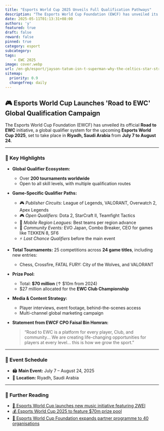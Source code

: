 ```yaml
---
title: "Esports World Cup 2025 Unveils Full Qualification Pathways"
description: "The Esports World Cup Foundation (EWCF) has unveiled its official Road to EWC initiative, a global qualifier system for the upcoming Esports World Cup 2025, set to take place in Riyadh, Saudi Arabia from July 7 to August 24."
date: 2025-05-11T01:13:31+08:00
authors: 'y'
featured: true
draft: false
reward: false
pinned: true
category: esport
subcategory: 
tags:
    - EWC 2025
image: cover.webp
url: /en-gb/esport/jayson-tatum-isn-t-superman-why-the-celtics-star-struggles-in-clutch-moments
sitemap:
  priority: 0.9
  changefreq: daily
---
```


## 🎮 Esports World Cup Launches 'Road to EWC' Global Qualification Campaign

The Esports World Cup Foundation (EWCF) has unveiled its official **Road to EWC** initiative, a global qualifier system for the upcoming **Esports World Cup 2025**, set to take place in **Riyadh, Saudi Arabia** from **July 7 to August 24**.

---

### 🔑 Key Highlights

- **Global Qualifier Ecosystem:**
  - Over **200 tournaments worldwide**
  - Open to all skill levels, with multiple qualification routes

- **Game-Specific Qualifier Paths:**
  - 🎮 *Publisher Circuits:* League of Legends, VALORANT, Overwatch 2, Apex Legends  
  - 🎮 *Open Qualifiers:* Dota 2, StarCraft II, Teamfight Tactics  
  - 📱 *Mobile Region Leagues:* Best teams per region advance  
  - 🥊 *Community Events:* EVO Japan, Combo Breaker, CEO for games like TEKKEN 8, SF6  
  - ⚡ *Last Chance Qualifiers* before the main event

- **Total Tournaments:** 25 competitions across **24 game titles**, including new entries:  
  - Chess, Crossfire, FATAL FURY: City of the Wolves, and VALORANT

- **Prize Pool:**  
  - Total: **$70 million** (↑ $10m from 2024)  
  - $27 million allocated for the **EWC Club Championship**

- **Media & Content Strategy:**  
  - Player interviews, event footage, behind-the-scenes access  
  - Multi-channel global marketing campaign

- **Statement from EWCF CPO Faisal Bin Homran:**  
  > “Road to EWC is a platform for every player, Club, and community... We are creating life-changing opportunities for players at every level... this is how we grow the sport.”

---

### 📅 Event Schedule

- 🏟️ **Main Event:** July 7 – August 24, 2025  
- 📍 **Location:** Riyadh, Saudi Arabia  

---

### 🔗 Further Reading

- [🎵 Esports World Cup launches new music initiative featuring 2WEI](https://esportsinsider.com/2025/04/esports-world-cup-launches-new-music-initiative-featuring-2wei)  
- [💰 Esports World Cup 2025 to feature $70m prize pool](https://esportsinsider.com/2025/04/esports-world-cup-2025-prize-pool)  
- [🤝 Esports World Cup Foundation expands partner programme to 40 organisations](https://esportsinsider.com/2024/12/esports-world-cup-foundation-partner-team-expansion)
